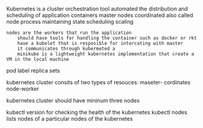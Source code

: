 Kubernetes is a cluster orchestration tool 
	automated the distribution and scheduling of application containers
	master nodes coordinated also called node process
		maintaining state
		scheduling
		scaling

	nodes are the workers that run the application
		should have tools for handling the container such as docker or rkt
		have a kubelet that is resposible for intercating with master
		it communicates through kubermeted a
		minikube is a lightweight kubernetes implementation that create a VM in the local machine


pod
label
replica sets

kubernetes cluster consits of two types of resouces:
	maseter- cordinates
	node-worker

kubernetes cluster should have mininum three nodes

kubectl version 
	for checking the health of the kubernetes
kubectl nodes
	lists nodes of a particular nodes of the kubernetes

